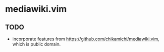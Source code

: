 # mediawiki.vim

## TODO

- incorporate features from <https://github.com/chikamichi/mediawiki.vim>, which
  is public domain.
